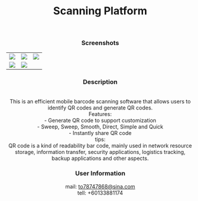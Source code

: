 <div align="center">


<br> <br>

<h1> Scanning Platform </h1> 


<br>


### Screenshots

<table align="center" border="0">

<tr>
<td> <img src="http://i.imgur.com/fXB42iY.png"> </td>
<td> <img src="http://i.imgur.com/oiV55gW.png"> </td>
<td> <img src="http://i.imgur.com/MgpfvQU.png"> </td>
</tr>

<tr>
<td> <img src="http://i.imgur.com/EMGOw0g.png"> </td>
<td> <img src="http://i.imgur.com/gD45NYH.png"> </td>
</tr>


</table>

### Description
<br>
This is an efficient mobile barcode scanning software that allows users to identify QR codes and generate QR codes.
<br>
Features:
<br>
- Generate QR code to support customization
<br>
- Sweep, Sweep, Smooth, Direct, Simple and Quick
<br>
- Instantly share QR code
<br>
tips:
<br>
QR code is a kind of readability bar code, mainly used in network resource storage, information transfer, security applications, logistics tracking, backup applications and other aspects.
<br>


### User Information
mail: to78747868@sina.com
<br>
tell: +60133881174
